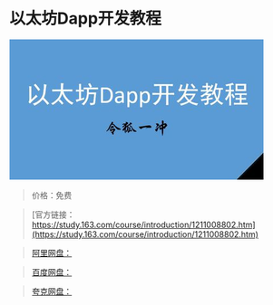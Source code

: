 # 以太坊Dapp开发教程

![img](../../../assets/study163/free/631ace2ae9634144bc2cb8c36599ae95.JPG)

> 价格：免费

> [官方链接：https://study.163.com/course/introduction/1211008802.htm](https://study.163.com/course/introduction/1211008802.htm)

> [阿里网盘：]()

> [百度网盘：]()

> [夸克网盘：]()
